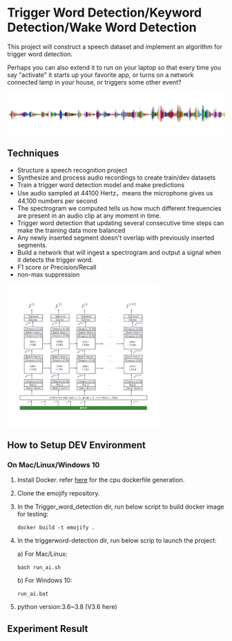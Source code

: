 # Trigger Word Detection/Keyword Detection/Wake Word Detection
This project will construct a speech dataset and implement an algorithm for trigger word detection.

Perhaps you can also extend it to run on your laptop so that every time you say "activate" it starts up your favorite app, 
or turns on a network connected lamp in your house, or triggers some other event?

<img align='middle' src="docs/sound.jpg" width="100%" height="100">

## Techniques
* Structure a speech recognition project
* Synthesize and process audio recordings to create train/dev datasets
* Train a trigger word detection model and make predictions
* Use audio sampled at 44100 Hertz，means the microphone gives us 44,100 numbers per second
* The spectrogram we computed tells us how much different frequencies are present in an audio clip at any moment in time.
* Trigger word detection that updating several consecutive time steps can make the training data more balanced
* Any newly inserted segment doesn't overlap with previously inserted segments.
* Build a network that will ingest a spectrogram and output a signal when it detects the trigger word.
* F1 score or Precision/Recall
* non-max suppression

<img align='middle' src="docs/model.png" width="70%" height="330">

## How to Setup DEV Environment
### On Mac/Linux/Windows 10
1. Install Docker. refer [here](https://github.com/tensorflow/tensorflow/blob/master/tensorflow/tools/dockerfiles/dockerfiles/cpu.Dockerfile) for the cpu dockerfile generation.
2. Clone the emojify repository.
3. In the Trigger_word_detection dir, run below script to build docker image for testing:
    ```
    docker build -t emojify .
    ```
4. In the triggerword-detection dir, run below scrip to launch the project:

    a) For Mac/Linux:
    ```
    bash run_ai.sh
    ```
    b) For Windows 10: 
    ```
    run_ai.bat
    ```
5. python version:3.6~3.8 (V3.6 here)
## Experiment Result
```
```
